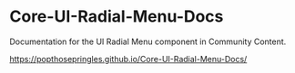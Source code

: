 # Core-UI-Radial-Menu-Docs

Documentation for the UI Radial Menu component in Community Content.

https://popthosepringles.github.io/Core-UI-Radial-Menu-Docs/
